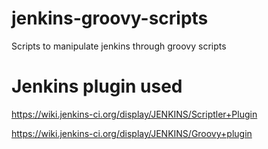 jenkins-groovy-scripts
======================

Scripts to manipulate jenkins through groovy scripts

Jenkins plugin used
===================

https://wiki.jenkins-ci.org/display/JENKINS/Scriptler+Plugin

https://wiki.jenkins-ci.org/display/JENKINS/Groovy+plugin

